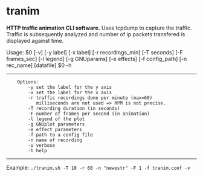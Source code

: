 # tranim
**HTTP traffic animation CLI software.**
Uses tcpdump to capture the traffic.
Traffic is subsequently analyzed and number of ip packets transfered is displayed against time.

Usage:  $0 [-v] [-y label] [-x label] [-r recordings_min] [-T seconds] [-F frames_sec] [-l legend] [-g GNUparams] [-e effects] [-f config_path] [-n rec_name] [datafile]
        $0 -h
___
        Options:      
	        -y set the label for the y axis
	        -x set the label for the x axis
	        -r traffic recordings done per minute (max=60) 
	           milliseconds are not used => RPM is not precise.
	        -T recording duration (in seconds)
	        -F number of frames per second (in animation)
	        -l legend of the plot
	        -g GNUplot parameters
	        -e effect parameters
	        -f path to a config file
	        -n name of recording
            -v verbose
            -h help
            
___

Example:
`./tranim.sh -T 10 -r 60 -n "newestr" -F 1 -f tranim.conf -v`
